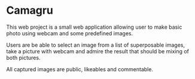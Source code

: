 # Camagru

This web project is a small web application allowing user to make basic photo using webcam and some predefined images.

Users are be able to select an image from a list of superposable images,
take a picture with webcam and admire the result that should be mixing of both pictures.

All captured images are public, likeables and commentable.
